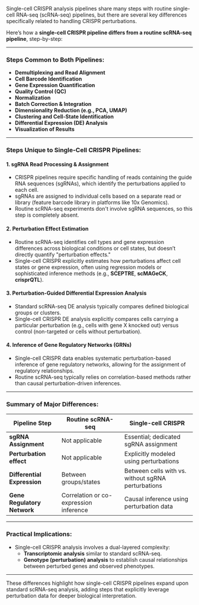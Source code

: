 Single-cell CRISPR analysis pipelines share many steps with routine single-cell RNA-seq (scRNA-seq) pipelines, but there are several key differences specifically related to handling CRISPR perturbations.

Here’s how a **single-cell CRISPR pipeline differs from a routine scRNA-seq pipeline**, step-by-step:

---

### Steps Common to Both Pipelines:

- **Demultiplexing and Read Alignment**
- **Cell Barcode Identification**
- **Gene Expression Quantification**
- **Quality Control (QC)**
- **Normalization**
- **Batch Correction & Integration**
- **Dimensionality Reduction (e.g., PCA, UMAP)**
- **Clustering and Cell-State Identification**
- **Differential Expression (DE) Analysis**
- **Visualization of Results**

---

### Steps Unique to Single-Cell CRISPR Pipelines:

#### 1. **sgRNA Read Processing & Assignment**  
- CRISPR pipelines require specific handling of reads containing the guide RNA sequences (sgRNAs), which identify the perturbations applied to each cell.
- sgRNAs are assigned to individual cells based on a separate read or library (feature barcode library in platforms like 10x Genomics).
- Routine scRNA-seq experiments don't involve sgRNA sequences, so this step is completely absent.

#### 2. **Perturbation Effect Estimation**  
- Routine scRNA-seq identifies cell types and gene expression differences across biological conditions or cell states, but doesn’t directly quantify "perturbation effects."
- Single-cell CRISPR explicitly estimates how perturbations affect cell states or gene expression, often using regression models or sophisticated inference methods (e.g., **SCEPTRE**, **scMAGeCK**, **crisprQTL**).

#### 3. **Perturbation-Guided Differential Expression Analysis**  
- Standard scRNA-seq DE analysis typically compares defined biological groups or clusters.
- Single-cell CRISPR DE analysis explicitly compares cells carrying a particular perturbation (e.g., cells with gene X knocked out) versus control (non-targeted or cells without perturbation).

#### 4. **Inference of Gene Regulatory Networks (GRNs)**  
- Single-cell CRISPR data enables systematic perturbation-based inference of gene regulatory networks, allowing for the assignment of regulatory relationships.
- Routine scRNA-seq typically relies on correlation-based methods rather than causal perturbation-driven inferences.

---

### Summary of Major Differences:

| Pipeline Step                   | Routine scRNA-seq                     | Single-cell CRISPR                      |
|---------------------------------|---------------------------------------|-----------------------------------------|
| **sgRNA Assignment**            | Not applicable                        | Essential; dedicated sgRNA assignment  |
| **Perturbation effect**         | Not applicable                        | Explicitly modeled using perturbations |
| **Differential Expression**     | Between groups/states                 | Between cells with vs. without sgRNA perturbations |
| **Gene Regulatory Network**     | Correlation or co-expression inference | Causal inference using perturbation data|

---

### Practical Implications:
- Single-cell CRISPR analysis involves a dual-layered complexity:
  - **Transcriptomic analysis** similar to standard scRNA-seq.
  - **Genotype (perturbation) analysis** to establish causal relationships between perturbed genes and observed phenotypes.

---

These differences highlight how single-cell CRISPR pipelines expand upon standard scRNA-seq analysis, adding steps that explicitly leverage perturbation data for deeper biological interpretation.

